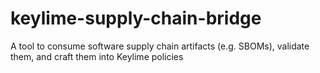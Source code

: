 # keylime-supply-chain-bridge

A tool to consume software supply chain artifacts (e.g. SBOMs), validate them, and craft them into Keylime policies
